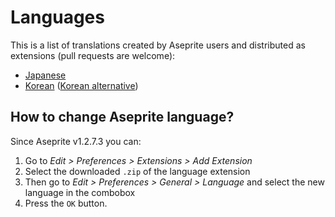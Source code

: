 # Languages

This is a list of translations created by Aseprite users and
distributed as extensions (pull requests are welcome):

* [Japanese](http://wikiwiki.jp/aseprite/?%C6%FC%CB%DC%B8%EC%B2%BD%A5%D5%A5%A1%A5%A4%A5%EB%A4%CE%A5%C0%A5%A6%A5%F3%A5%ED%A1%BC%A5%C9)
* [Korean](https://imbada.github.io/Aseprite-Korean/) ([Korean alternative](http://eternalworld.tistory.com/531))

## How to change Aseprite language?

Since Aseprite v1.2.7.3 you can:

1. Go to *Edit > Preferences > Extensions > Add Extension*
2. Select the downloaded `.zip` of the language extension
3. Then go to *Edit > Preferences > General > Language* and select the
   new language in the combobox
4. Press the `OK` button.
